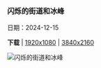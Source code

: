 ### 闪烁的街道和冰峰

日期：2024-12-15

**下载**  |  [1920x1080](https://cn.bing.com/th?id=OHR.SalzburgSnow_ZH-CN0964131994_1920x1080.jpg)  |  [3840x2160](https://cn.bing.com/th?id=OHR.SalzburgSnow_ZH-CN0964131994_UHD.jpg)

![闪烁的街道和冰峰](https://cn.bing.com/th?id=OHR.SalzburgSnow_ZH-CN0964131994_1920x1080.jpg "萨尔茨堡，奥地利 (© bluejayphoto/Getty Images)")

